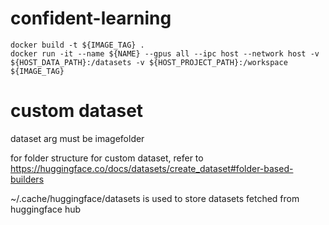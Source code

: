# confident-learning
```
docker build -t ${IMAGE_TAG} .
docker run -it --name ${NAME} --gpus all --ipc host --network host -v ${HOST_DATA_PATH}:/datasets -v ${HOST_PROJECT_PATH}:/workspace ${IMAGE_TAG}
```

# custom dataset 
dataset arg must be imagefolder

for folder structure for custom dataset, refer to https://huggingface.co/docs/datasets/create_dataset#folder-based-builders

~/.cache/huggingface/datasets is used to store datasets fetched from huggingface hub 